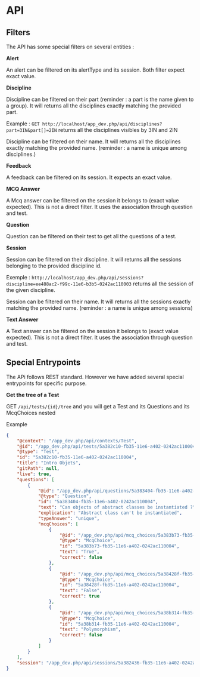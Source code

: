 # API





## Filters

The API has some special filters on several entities :

**Alert**

An alert can be filtered on its alertType and its session. Both filter expect exact value.

**Discipline**

Discipline can be filtered on their part (reminder : a part is the name given to a group). 
It will returns all the disciplines exactly matching the provided part.

Example : `GET http://localhost/app_dev.php/api/disciplines?part=3IN&part[]=2IN` returns all the disciplines visibles by 3IN and 2IN

Discipline can be filtered on their name. It will returns all the disciplines exactly matching the provided name.
(reminder : a name is unique among disciplines.)


**Feedback**

A feedback can be filtered on its session. It expects an exact value.

**MCQ Answer**

A Mcq answer can be filtered on the session it belongs to (exact value expected). This is not a direct filter. It uses the association through question and test.

**Question**

Question can be filtered on their test to get all the questions of a test.

**Session**

Session can be filtered on their discipline. It will returns all the sessions belonging to the provided discipline id.

Exemple : `http://localhost/app_dev.php/api/sessions?discipline=ee488ac2-f99c-11e6-b3b5-0242ac110003` returns all the session of the given discipline.

Session can be filtered on their name. It will returns all the sessions exactly matching the provided name.
(reminder : a name is unique among sessions)

**Text Answer**

A Text answer can be filtered on the session it belongs to (exact value expected). This is not a direct filter. It uses the association through question and test.


## Special Entrypoints

The APi follows REST standard. However we have added several special entrypoints for specific purpose.

**Get the tree of a Test**

GET `/api/tests/{id}/tree` and you will get a Test and its Questions and its McqChoices nested

Example 

```json
{
    "@context": "/app_dev.php/api/contexts/Test",
    "@id": "/app_dev.php/api/tests/5a382c10-fb35-11e6-a402-0242ac110004",
    "@type": "Test",
    "id": "5a382c10-fb35-11e6-a402-0242ac110004",
    "title": "Intro Objets",
    "gitPath": null,
    "live": true,
    "questions": [
        {
            "@id": "/app_dev.php/api/questions/5a383404-fb35-11e6-a402-0242ac110004",
            "@type": "Question",
            "id": "5a383404-fb35-11e6-a402-0242ac110004",
            "text": "Can objects of abstract classes be instantiated ?",
            "explication": "Abstract class can't be instantiated",
            "typeAnswer": "unique",
            "mcqChoices": [
                {
                    "@id": "/app_dev.php/api/mcq_choices/5a383b73-fb35-11e6-a402-0242ac110004",
                    "@type": "McqChoice",
                    "id": "5a383b73-fb35-11e6-a402-0242ac110004",
                    "text": "True",
                    "correct": false
                },
                {
                    "@id": "/app_dev.php/api/mcq_choices/5a38428f-fb35-11e6-a402-0242ac110004",
                    "@type": "McqChoice",
                    "id": "5a38428f-fb35-11e6-a402-0242ac110004",
                    "text": "False",
                    "correct": true
                },
                {
                    "@id": "/app_dev.php/api/mcq_choices/5a38b314-fb35-11e6-a402-0242ac110004",
                    "@type": "McqChoice",
                    "id": "5a38b314-fb35-11e6-a402-0242ac110004",
                    "text": "Polymorphism",
                    "correct": false
                }
            ]
        }
    ],
    "session": "/app_dev.php/api/sessions/5a382436-fb35-11e6-a402-0242ac110004"
}
```